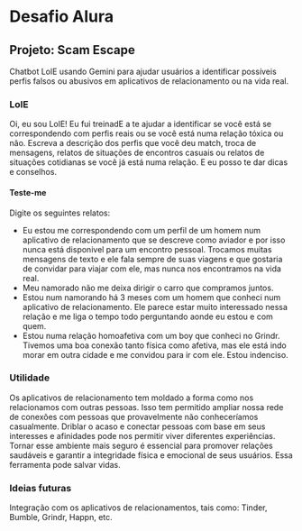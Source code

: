 # Desafio Alura
## Projeto: Scam Escape
Chatbot LolE usando Gemini para ajudar usuários a identificar possíveis perfis falsos ou abusivos em aplicativos de relacionamento ou na vida real.
### LolE
Oi, eu sou LolE! Eu fui treinadE a te ajudar a identificar se você está se correspondendo com perfis reais ou se você está numa relação tóxica ou não. Escreva a descrição dos perfis que você deu match, troca de mensagens, relatos de situações de encontros casuais ou relatos de situações cotidianas se você já está numa relação. E eu posso te dar dicas e conselhos.
#### Teste-me
Digite os seguintes relatos:
- Eu estou me correspondendo com um perfil de um homem num aplicativo de relacionamento que se descreve como aviador e por isso nunca está disponivel para um encontro pessoal. Trocamos muitas mensagens de texto e ele fala sempre de suas viagens e que gostaria de convidar para viajar com ele, mas nunca nos encontramos na vida real.
- Meu namorado não me deixa dirigir o carro que compramos juntos.
- Estou num namorando há 3 meses com um homem que conheci num aplicativo de relacionamento. Ele parece estar muito interessado nessa relação e me liga o tempo todo perguntando aonde eu estou e com quem.
- Estou numa relação homoafetiva com um boy que conheci no Grindr. Tivemos uma boa conexão tanto física como afetiva, mas ele está indo morar em outra cidade e me convidou para ir com ele. Estou indenciso.
### Utilidade
Os aplicativos de relacionamento tem moldado a forma como nos relacionamos com outras pessoas. Isso tem permitido ampliar nossa rede de conexões com pessoas que provavelmente não conheceríamos casualmente. Driblar o acaso e conectar pessoas com base em seus interesses e afinidades pode nos permitir viver diferentes experiências. Tornar esse ambiente mais seguro é essencial para promover relações saudáveis e garantir a integridade física e emocional de seus usuários. Essa ferramenta pode salvar vidas.
### Ideias futuras
Integração com os aplicativos de relacionamentos, tais como: Tinder, Bumble, Grindr, Happn, etc. 
